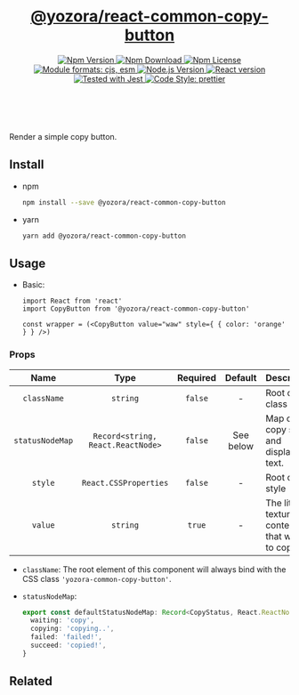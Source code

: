 <header>
  <h1 align="center">
    <a href="https://github.com/yozorajs/yozora-react/tree/release-2.x.x/packages/react-common-copy-button#readme">@yozora/react-common-copy-button</a>
  </h1>
  <div align="center">
    <a href="https://www.npmjs.com/package/@yozora/react-common-copy-button">
      <img
        alt="Npm Version"
        src="https://img.shields.io/npm/v/@yozora/react-common-copy-button.svg"
      />
    </a>
    <a href="https://www.npmjs.com/package/@yozora/react-common-copy-button">
      <img
        alt="Npm Download"
        src="https://img.shields.io/npm/dm/@yozora/react-common-copy-button.svg"
      />
    </a>
    <a href="https://www.npmjs.com/package/@yozora/react-common-copy-button">
      <img
        alt="Npm License"
        src="https://img.shields.io/npm/l/@yozora/react-common-copy-button.svg"
      />
    </a>
    <a href="#install">
      <img
        alt="Module formats: cjs, esm"
        src="https://img.shields.io/badge/module_formats-cjs%2C%20esm-green.svg"
      />
    </a>
    <a href="https://github.com/nodejs/node">
      <img
        alt="Node.js Version"
        src="https://img.shields.io/node/v/@yozora/react-common-copy-button"
      />
    </a>
    <a href="https://github.com/facebook/react">
      <img
        alt="React version"
        src="https://img.shields.io/npm/dependency-version/@yozora/react-common-copy-button/peer/react"
      />
    </a>
    <a href="https://github.com/facebook/jest">
      <img
        alt="Tested with Jest"
        src="https://img.shields.io/badge/tested_with-jest-9c465e.svg"
      />
    </a>
    <a href="https://github.com/prettier/prettier">
      <img
        alt="Code Style: prettier"
        src="https://img.shields.io/badge/code_style-prettier-ff69b4.svg?style=flat-square"
      />
    </a>
  </div>
</header>
<br/>

Render a simple copy button.

## Install

- npm

  ```bash
  npm install --save @yozora/react-common-copy-button
  ```

- yarn

  ```bash
  yarn add @yozora/react-common-copy-button
  ```

## Usage

- Basic:

  ```tsx
  import React from 'react'
  import CopyButton from '@yozora/react-common-copy-button'

  const wrapper = (<CopyButton value="waw" style={ { color: 'orange' } } />)
  ```

### Props

|      Name       |               Type                | Required |  Default  | Description                                      |
| :-------------: | :-------------------------------: | :------: | :-------: | :----------------------------------------------- |
|   `className`   |             `string`              | `false`  |     -     | Root css class                                   |
| `statusNodeMap` | `Record<string, React.ReactNode>` | `false`  | See below | Map of copy status and displaying text.          |
|     `style`     |       `React.CSSProperties`       | `false`  |     -     | Root css style                                   |
|     `value`     |             `string`              |  `true`  |     -     | The literal texture content that waiting to copy |

- `className`: The root element of this component will always bind with the CSS class
  `'yozora-common-copy-button'`.

- `statusNodeMap`:

  ```typescript
  export const defaultStatusNodeMap: Record<CopyStatus, React.ReactNode> = {
    waiting: 'copy',
    copying: 'copying..',
    failed: 'failed!',
    succeed: 'copied!',
  }
  ```

## Related
